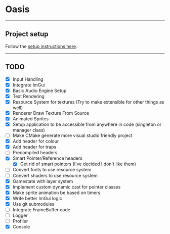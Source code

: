 # Oasis

***

## Project setup

Follow the [setup instructions here](setup.md).

***

## TODO

- [x] Input Handling
- [x] Integrate ImGui
- [x] Basic Audio Engine Setup
- [x] Text Rendering
- [x] Resource System for textures (Try to make extensible for other things as well)
- [x] Renderer Draw Texture From Source
- [x] Animated Sprites
- [x] Setup application to be accessible from anywhere in code (singleton or manager class)
- [ ] Make CMake generate more visual studio friendly project
- [x] Add header for colour
- [x] Add header for traps
- [ ] Precompiled headers
- [x] Smart Pointer/Reference headers
  - [x] Get rid of smart pointers (I've decided I don't like them)
- [ ] Convert fonts to use resource system
- [ ] Convert shaders to use resource system
- [x] Gamestate with layer system
- [x] Implement custom dynamic cast for pointer classes
- [x] Make sprite animation be based on timers
- [x] Write better ImGui logic
- [x] Use git submodules
- [ ] Integrate FrameBuffer code
- [ ] Logger
- [ ] Profiler
- [x] Console
